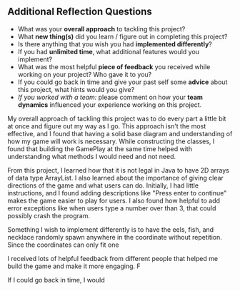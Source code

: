 ## Additional Reflection Questions
 - What was your **overall approach** to tackling this project?
 - What **new thing(s)** did you learn / figure out in completing this project?
 - Is there anything that you wish you had **implemented differently**?
 - If you had **unlimited time**, what additional features would you implement?
 - What was the most helpful **piece of feedback** you received while working on your project? Who gave it to you?
 - If you could go back in time and give your past self some **advice** about this project, what hints would you give?
 - _If you worked with a team:_ please comment on how your **team dynamics** influenced your experience working on this project.

 My overall approach of tackling this project was to do every part a little bit at once and figure out my way as I go. This approach isn't the most effective, and I found that having a solid base diagram and understanding of how my game will work is necessary. While constructing the classes, I found that building the GamePlay at the same time helped with understanding what methods I would need and not need. 

 From this project, I learned how that it is not legal in Java to have 2D arrays of data type ArrayList. I also learned about the importance of giving clear directions of the game and what users can do. Initially, I had little instructions, and I found adding descriptions like "Press enter to continue" makes the game easier to play for users. I also found how helpful to add error exceptions like when users type a number over than 3, that could possibly crash the program. 

 Something I wish to implement differently is to have the eels, fish, and necklace randomly spawn anywhere in the coordinate without repetition. Since the coordinates can only fit one 

 I received lots of helpful feedback from different people that helped me build the game and make it more engaging. F

 If I could go back in time, I would 